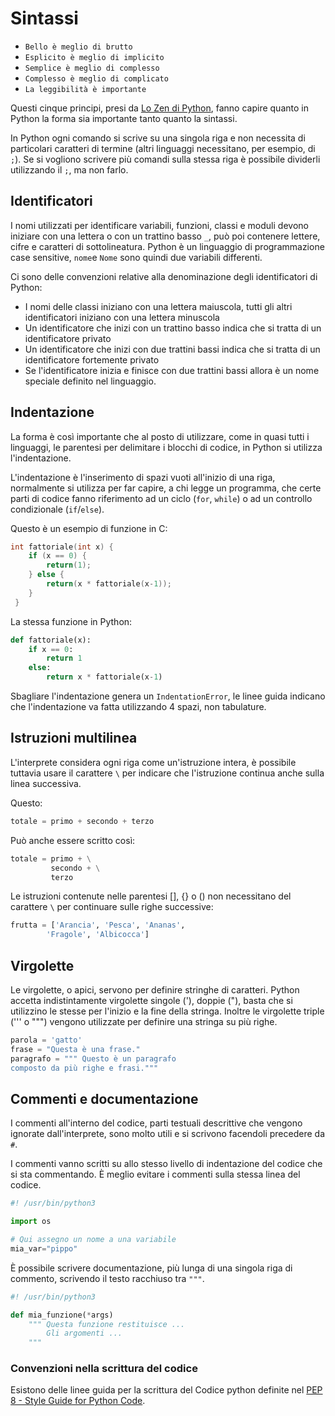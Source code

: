 # Sintassi

* `Bello è meglio di brutto`
* `Esplicito è meglio di implicito`
* `Semplice è meglio di complesso`
* `Complesso è meglio di complicato`
* `La leggibilità è importante`

Questi cinque principi, presi da [Lo Zen di Python](Zen.md), fanno capire quanto in Python la forma sia importante tanto quanto la sintassi.

In Python ogni comando si scrive su una singola riga e non necessita di particolari caratteri di termine (altri linguaggi necessitano, per esempio, di `;`). 
Se si vogliono scrivere più comandi sulla stessa riga è possibile dividerli utilizzando il `;`, ma non farlo.

## Identificatori

I nomi utilizzati per identificare variabili, funzioni, classi e moduli devono iniziare con una lettera o con un trattino basso `_`, può poi contenere lettere, cifre e caratteri di sottolineatura. Python è un linguaggio di programmazione case sensitive, `nome`e `Nome` sono quindi due variabili differenti.

Ci sono delle convenzioni relative alla denominazione degli identificatori di Python:

* I nomi delle classi iniziano con una lettera maiuscola, tutti gli altri identificatori iniziano con una lettera minuscola
* Un identificatore che inizi con un trattino basso indica che si tratta di un identificatore privato
* Un identificatore che inizi con due trattini bassi indica che si tratta di un identificatore fortemente privato
* Se l'identificatore inizia e finisce con due trattini bassi allora è un nome speciale definito nel linguaggio.


## Indentazione

La forma è così importante che al posto di utilizzare, come in quasi tutti i linguaggi, le parentesi per delimitare i blocchi di codice, in Python si utilizza l'indentazione.

L'indentazione è l'inserimento di spazi vuoti all'inizio di una riga, normalmente si utilizza per far capire, a chi legge un programma, che certe parti di codice fanno riferimento ad un ciclo (`for`, `while`) o ad un controllo condizionale (`if`/`else`).

Questo è un esempio di funzione in C:

```C
int fattoriale(int x) {
    if (x == 0) {
        return(1);                   
    } else {
        return(x * fattoriale(x-1));
    }
 }
```

La stessa funzione in Python:

```Python
def fattoriale(x):
    if x == 0:
        return 1
    else:
        return x * fattoriale(x-1)
```

Sbagliare l'indentazione genera un `IndentationError`, le linee guida indicano che l'indentazione va fatta utilizzando 4 spazi, non tabulature. 

## Istruzioni multilinea

L'interprete considera ogni riga come un'istruzione intera, è possibile tuttavia usare il carattere `\` per indicare che l'istruzione continua anche sulla linea successiva. 

Questo:

```Python
totale = primo + secondo + terzo
```

Può anche essere scritto così:

```Python
totale = primo + \
         secondo + \
         terzo
```

Le istruzioni contenute nelle parentesi [], {} o () non necessitano del carattere `\` per continuare sulle righe successive:

```Python
frutta = ['Arancia', 'Pesca', 'Ananas',
        'Fragole', 'Albicocca']
```        

## Virgolette

Le virgolette, o apici, servono per definire stringhe di caratteri.
Python accetta indistintamente virgolette singole ('), doppie ("), basta che si utilizzino le stesse per l'inizio e la fine della stringa. Inoltre le virgolette triple (''' o """) vengono utilizzate per definire una stringa su più righe. 

```Python
parola = 'gatto'
frase = "Questa è una frase."
paragrafo = """ Questo è un paragrafo
composto da più righe e frasi."""
```

## Commenti e documentazione

I commenti all'interno del codice, parti testuali descrittive che vengono ignorate dall'interprete, sono molto utili e si scrivono facendoli precedere da `#`.

I commenti vanno scritti su allo stesso livello di indentazione del codice che si sta commentando. È meglio evitare i commenti sulla stessa linea del codice.


```python
#! /usr/bin/python3

import os

# Qui assegno un nome a una variabile
mia_var="pippo"
```

È possibile scrivere documentazione, più lunga di una singola riga di commento, scrivendo il testo racchiuso tra `"""`.

```python
#! /usr/bin/python3

def mia_funzione(*args)
    """ Questa funzione restituisce ...
        Gli argomenti ...   
    """
```

### Convenzioni nella scrittura del codice

Esistono delle linee guida per la scrittura del Codice python definite nel [PEP 8 - Style Guide for Python Code](https://www.python.org/dev/peps/pep-0008/).

